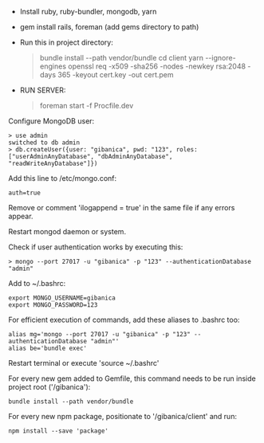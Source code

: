  - Install ruby, ruby-bundler, mongodb, yarn
 - gem install rails, foreman (add gems directory to path)
 - Run this in project directory: 
    
    > bundle install --path vendor/bundle
    > cd client
    > yarn --ignore-engines
    > openssl req -x509 -sha256 -nodes -newkey rsa:2048 -days 365 -keyout cert.key -out cert.pem
 
 - RUN SERVER:
    > foreman start -f Procfile.dev
 
 Configure MongoDB user: 
 
    > use admin
    switched to db admin
    > db.createUser({user: "gibanica", pwd: "123", roles: ["userAdminAnyDatabase", "dbAdminAnyDatabase", "readWriteAnyDatabase"]})

 Add this line to /etc/mongo.conf: 

    auth=true
    
 Remove or comment 'ilogappend = true' in the same file if any errors appear.
 
 Restart mongod daemon or system.
    
 Check if user authentication works by executing this:

    > mongo --port 27017 -u "gibanica" -p "123" --authenticationDatabase "admin"
    
 Add to ~/.bashrc:

    export MONGO_USERNAME=gibanica
    export MONGO_PASSWORD=123
    
 For efficient execution of commands, add these aliases to .bashrc too:

    alias mg='mongo --port 27017 -u "gibanica" -p "123" --authenticationDatabase "admin"'
    alias be='bundle exec'
    
 Restart terminal or execute 'source ~/.bashrc'
 
 For every new gem added to Gemfile, this command needs to be run inside project root ('/gibanica'):

    bundle install --path vendor/bundle
 
 For every new npm package, positionate to '/gibanica/client' and run:

    npm install --save 'package'

